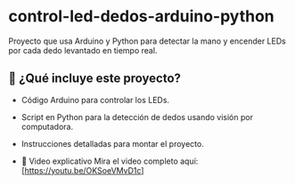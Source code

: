 # control-led-dedos-arduino-python
Proyecto que usa Arduino y Python para detectar la mano y encender LEDs por cada dedo levantado en tiempo real.

## 🚀 ¿Qué incluye este proyecto?
- Código Arduino para controlar los LEDs.
- Script en Python para la detección de dedos usando visión por computadora.
- Instrucciones detalladas para montar el proyecto.

- 🎥 Video explicativo
Mira el video completo aquí: [https://youtu.be/OKSoeVMvD1c]
